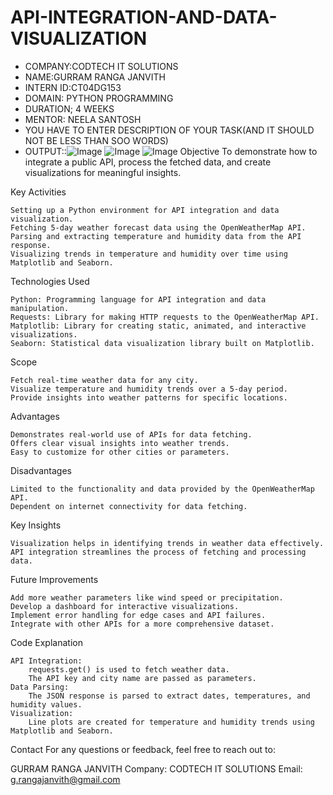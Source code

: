 # API-INTEGRATION-AND-DATA-VISUALIZATION
* COMPANY:CODTECH IT SOLUTIONS
* NAME:GURRAM RANGA JANVITH
* INTERN ID:CT04DG153
* DOMAIN: PYTHON PROGRAMMING
* DURATION; 4 WEEKS
* MENTOR: NEELA SANTOSH
* YOU HAVE TO ENTER DESCRIPTION OF YOUR TASK(AND IT SHOULD NOT BE LESS THAN SOO WORDS)
* OUTPUT::![Image](https://github.com/user-attachments/assets/f3985fb0-5374-4bd6-99ca-7fbe7903f0b6)
![Image](https://github.com/user-attachments/assets/12a13f42-c442-4ce7-bd0f-72e79443786e)
![Image](https://github.com/user-attachments/assets/e87f097e-c4cb-43d6-be92-d39d45bbf5eb)
Objective To demonstrate how to integrate a public API, process the fetched data, and create visualizations for meaningful insights.

Key Activities

    Setting up a Python environment for API integration and data visualization.
    Fetching 5-day weather forecast data using the OpenWeatherMap API.
    Parsing and extracting temperature and humidity data from the API response.
    Visualizing trends in temperature and humidity over time using Matplotlib and Seaborn.

Technologies Used

    Python: Programming language for API integration and data manipulation.
    Requests: Library for making HTTP requests to the OpenWeatherMap API.
    Matplotlib: Library for creating static, animated, and interactive visualizations.
    Seaborn: Statistical data visualization library built on Matplotlib.

Scope

    Fetch real-time weather data for any city.
    Visualize temperature and humidity trends over a 5-day period.
    Provide insights into weather patterns for specific locations.

Advantages

    Demonstrates real-world use of APIs for data fetching.
    Offers clear visual insights into weather trends.
    Easy to customize for other cities or parameters.

Disadvantages

    Limited to the functionality and data provided by the OpenWeatherMap API.
    Dependent on internet connectivity for data fetching.

Key Insights

    Visualization helps in identifying trends in weather data effectively.
    API integration streamlines the process of fetching and processing data.

Future Improvements

    Add more weather parameters like wind speed or precipitation.
    Develop a dashboard for interactive visualizations.
    Implement error handling for edge cases and API failures.
    Integrate with other APIs for a more comprehensive dataset.

Code Explanation

    API Integration:
        requests.get() is used to fetch weather data.
        The API key and city name are passed as parameters.
    Data Parsing:
        The JSON response is parsed to extract dates, temperatures, and humidity values.
    Visualization:
        Line plots are created for temperature and humidity trends using Matplotlib and Seaborn.

Contact For any questions or feedback, feel free to reach out to:

GURRAM RANGA JANVITH
Company: CODTECH IT SOLUTIONS
Email: g.rangajanvith@gmail.com
